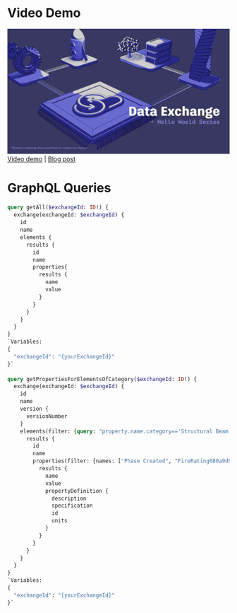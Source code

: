 ﻿# Video Demo
[![Video demo](./Assets/DX-Hello-World-Cover.png)](https://youtu.be/qKphF3JZs0M?si=dhO1mK5MXZUnOAGS)  
[Video demo](https://youtu.be/qKphF3JZs0M?si=dhO1mK5MXZUnOAGS) | [Blog post](https://aps.autodesk.com/blog/data-exchange-dx-sdk-public-beta-update-now-available)

# GraphQL Queries
```graphql
query getAll($exchangeId: ID!) {
  exchange(exchangeId: $exchangeId) {
    id
    name
    elements {
      results {
        id
        name
        properties{
          results {
            name
            value
          }
        }
      }
    }
  }
}
`Variables:
{
  "exchangeId": "{yourExchangeId}"
}`

query getPropertiesForElementsOfCategory($exchangeId: ID!) {
  exchange(exchangeId: $exchangeId) {
    id
    name
    version {
      versionNumber
    }
    elements(filter: {query: "property.name.category=='Structural Beam System'"}) {
      results {
        id
        name
        properties(filter: {names: ["Phase Created", "FireRating080a9d9a-6080-408c-8398-9c86486d06eb"]}) {
          results {
            name
            value
            propertyDefinition {
              description
              specification
              id
              units
            }
          }
        }
      }
    }
  }
}  
`Variables:
{
  "exchangeId": "{yourExchangeId}"
}`